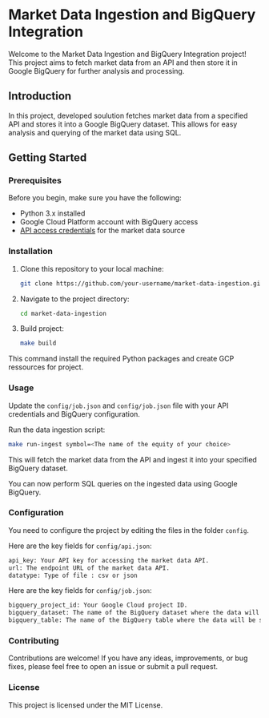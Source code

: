 # Market Data Ingestion and BigQuery Integration

Welcome to the Market Data Ingestion and BigQuery Integration project! 
This project aims to fetch market data from an API and then store it in Google BigQuery for further analysis and processing.

## Introduction

In this project, developed soulution fetches market data from a specified API and stores it into a Google BigQuery dataset. 
This allows for easy analysis and querying of the market data using SQL.

## Getting Started

### Prerequisites

Before you begin, make sure you have the following:

- Python 3.x installed
- Google Cloud Platform account with BigQuery access
- [API access credentials](https://www.alphavantage.co/support/#api-key)  for the market data source

### Installation

1. Clone this repository to your local machine:
   ```bash
   git clone https://github.com/your-username/market-data-ingestion.git
   ```
2. Navigate to the project directory:

    ```bash
    cd market-data-ingestion
    ```
3. Build project:
    ```bash
    make build
    ```
This command install the required Python packages and create GCP ressources for project. 


### Usage
Update the `config/job.json` and `config/job.json` file with your API credentials and BigQuery configuration.

Run the data ingestion script:
```bash
make run-ingest symbol=<The name of the equity of your choice> 
```

This will fetch the market data from the API and ingest it into your specified BigQuery dataset.

You can now perform SQL queries on the ingested data using Google BigQuery.


### Configuration
You need to configure the project by editing the files in the folder `config`. 

Here are the key fields for `config/api.json`:
```bash
api_key: Your API key for accessing the market data API.
url: The endpoint URL of the market data API.
datatype: Type of file : csv or json 
```

Here are the key fields for `config/job.json`:
```bash
bigquery_project_id: Your Google Cloud project ID.
bigquery_dataset: The name of the BigQuery dataset where the data will be stored.
bigquery_table: The name of the BigQuery table where the data will be stored.
```

### Contributing
Contributions are welcome! If you have any ideas, improvements, or bug fixes, please feel free to open an issue or submit a pull request.

### License
This project is licensed under the MIT License.
